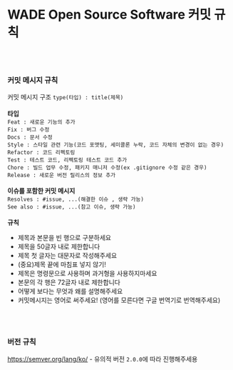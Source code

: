 # WADE Open Source Software 커밋 규칙

<br>
<br>

### 커밋 메시지 규칙
커밋 메시지 구조 `type(타입) : title(제목)`
<br>
<br>
**타입**<br>
`Feat : 새로운 기능의 추가`<br>
`Fix : 버그 수정`<br>
`Docs : 문서 수정`<br>
`Style : 스타일 관련 기능(코드 포맷팅, 세미콜론 누락, 코드 자체의 변경이 없는 경우)`<br>
`Refactor : 코드 리펙토링`<br>
`Test : 테스트 코드, 리펙토링 테스트 코드 추가`<br>
`Chore : 빌드 업무 수정, 패키지 매니저 수정(ex .gitignore 수정 같은 경우)`<br>
`Release : 새로운 버전 릴리스의 정보 추가`
<br>
<br>
**이슈를 포함한 커밋 메시지**<br>
`Resolves : #issue, ...(해결한 이슈 , 생략 가능)`<br>
`See also : #issue, ...(참고 이슈, 생략 가능)`<br>
<br>
**규칙**
<br>
- 제목과 본문을 빈 행으로 구분하세요
- 제목을 50글자 내로 제한합니다
- 제목 첫 글자는 대문자로 작성해주세요
- (중요)제목 끝에 마침표 넣지 않기!
- 제목은 명령문으로 사용하며 과거형을 사용하지마세요
- 본문의 각 행은 72글자 내로 제한합니다
- 어떻게 보다는 무엇과 왜를 설명해주세요
- 커밋메시지는 영어로 써주세요! (영어를 모른다면 구글 번역기로 번역해주세요)

<br>
<br>

### 버전 규칙
https://semver.org/lang/ko/ - 유의적 버전 `2.0.0`에 따라 진행해주세용
